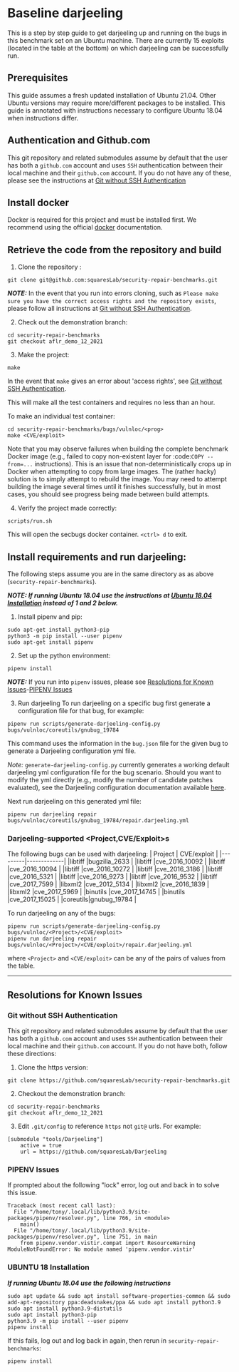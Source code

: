 # Baseline darjeeling
This is a step by step guide to get darjeeling up and running on the bugs in this benchmark set on an Ubuntu machine. There are currently 15 exploits (located in the table at the bottom) on which darjeeling can be successfully run. 

## Prerequisites
This guide assumes a fresh updated installation of Ubuntu 21.04. Other Ubuntu versions
may require more/different packages to be installed. This guide is annotated with
instructions necessary to configure Ubuntu 18.04 when instructions differ. 

## Authentication and Github.com
This git repository and related submodules assume by default that the user has both a `github.com` account and uses `SSH` authentication between their local machine and their `github.com` account. 
If you do not have any of these, please see the instructions at [Git without SSH Authentication](#git-without-ssh-authentication)

## Install docker
Docker is required for this project and must be installed first. We recommend using the official
[docker](https://docs.docker.com/engine/install/ubuntu/) documentation.
## Retrieve the code from the repository and build
1. Clone the repository :
~~~
git clone git@github.com:squaresLab/security-repair-benchmarks.git
~~~
***NOTE:*** In the event that you run into errors cloning, such as ```Please make sure you have the correct access rights and the repository exists```, please follow all instructions at [Git without SSH Authentication](#git-without-ssh-authentication).

2. Check out the demonstration branch:
~~~
cd security-repair-benchmarks
git checkout aflr_demo_12_2021
~~~

3. Make the project:
~~~
make
~~~
In the event that `make` gives an error about 'access rights', see [Git without SSH Authentication](#git-without-ssh-authentication).

This will make all the test containers and requires no less than an hour.

To make an individual test container: 
~~~
cd security-repair-benchmarks/bugs/vulnloc/<prog>
make <CVE/exploit>
~~~

Note that you may observe failures when building the complete benchmark Docker image
(e.g., failed to copy non-existent layer for :code:`COPY --from=...` instructions).
This is an issue that non-deterministically crops up in Docker when attempting to copy
from large images. The (rather hacky) solution is to simply attempt to rebuild the image.
You may need to attempt building the image several times until it finishes successfully,
but in most cases, you should see progress being made between build attempts.

4. Verify the project made correctly:
~~~
scripts/run.sh
~~~
This will open the secbugs docker container. `<ctrl> d` to exit.

## Install requirements and run darjeeling:
The following steps assume you are in the same directory as as above (`security-repair-benchmarks`).

***NOTE: If running Ubuntu 18.04 use the instructions at [Ubuntu 18.04 Installation](#ubuntu-18-installation) instead of 1 and 2 below.***
1. Install pipenv and pip:
~~~
sudo apt-get install python3-pip
python3 -m pip install --user pipenv
sudo apt-get install pipenv
~~~
2. Set up the python environment:
~~~
pipenv install
~~~
***NOTE:*** If you run into `pipenv` issues, please see [Resolutions for Known Issues](#resolutions-for-known-issues)-[PIPENV Issues](#pipenv-issues)

3. Run darjeeling
To run darjeeling on a specific bug first generate a configuration file for that bug, for example: 
~~~
pipenv run scripts/generate-darjeeling-config.py bugs/vulnloc/coreutils/gnubug_19784
~~~
This command uses the information in the `bug.json` file for the given bug to generate a Darjeeling 
configuration yml file. 

*Note:* `generate-darjeeling-config.py` currently generates a working default darjeeling yml
configuration file for the bug scenario. Should you want to modify the yml directly (e.g., 
modify the number of candidate patches evaluated), see the Darjeeling configuration documentation
available [here](https://github.com/squaresLab/Darjeeling).

Next run darjeeling on this generated yml file:
~~~
pipenv run darjeeling repair bugs/vulnloc/coreutils/gnubug_19784/repair.darjeeling.yml
~~~
### Darjeeling-supported <Project,CVE/Exploit>s
The following bugs can be used with darjeeling:
| Project | CVE/exploit |
|---------|-------------|
|libtiff  |bugzilla_2633    |
|libtiff  |cve_2016_10092   |
|libtiff  |cve_2016_10094   |
|libtiff  |cve_2016_10272   |
|libtiff  |cve_2016_3186    |
|libtiff  |cve_2016_5321    |
|libtiff  |cve_2016_9273    |
|libtiff  |cve_2016_9532    |
|libtiff  |cve_2017_7599    |
|libxml2  |cve_2012_5134    |
|libxml2  |cve_2016_1839    |
|libxml2  |cve_2017_5969    |
|binutils |cve_2017_14745   |
|binutils |cve_2017_15025   | 
|coreutils|gnubug_19784     |

To run darjeeling on any of the bugs:
~~~
pipenv run scripts/generate-darjeeling-config.py bugs/vulnloc/<Project>/<CVE/exploit>
pipenv run darjeeling repair bugs/vulnloc/<Project>/<CVE/exploit>/repair.darjeeling.yml
~~~
where `<Project>` and `<CVE/exploit>` can be any of the pairs of values from the table.

---
## Resolutions for Known Issues

### Git without SSH Authentication
This git repository and related submodules assume by default that the user has both a `github.com` account and uses `SSH` authentication between their local machine and their `github.com` account. 
If you do not have both, follow these directions:

1. Clone the https version: 
~~~
git clone https://github.com/squaresLab/security-repair-benchmarks.git
~~~
2. Checkout the demonstration branch:
~~~
cd security-repair-benchmarks
git checkout aflr_demo_12_2021
~~~
3. Edit `.git/config` to reference `https` not `git@` urls.
For example:
~~~
[submodule "tools/Darjeeling"]
	active = true
	url = https://github.com/squaresLab/Darjeeling
~~~

### PIPENV Issues 
If prompted about the following "lock" error, log out and back in to solve this issue.
~~~
Traceback (most recent call last):
  File "/home/tony/.local/lib/python3.9/site-packages/pipenv/resolver.py", line 766, in <module>
    main()
  File "/home/tony/.local/lib/python3.9/site-packages/pipenv/resolver.py", line 751, in main
    from pipenv.vendor.vistir.compat import ResourceWarning
ModuleNotFoundError: No module named 'pipenv.vendor.vistir'
~~~


### UBUNTU 18 Installation 

***If running Ubuntu 18.04 use the following instructions***
~~~
sudo apt update && sudo apt install software-properties-common && sudo add-apt-repository ppa:deadsnakes/ppa && sudo apt install python3.9
sudo apt install python3.9-distutils
sudo apt install python3-pip
python3.9 -m pip install --user pipenv
pipenv install
~~~
If this fails, log out and log back in again, then rerun in `security-repair-benchmarks`:
~~~
pipenv install
~~~

